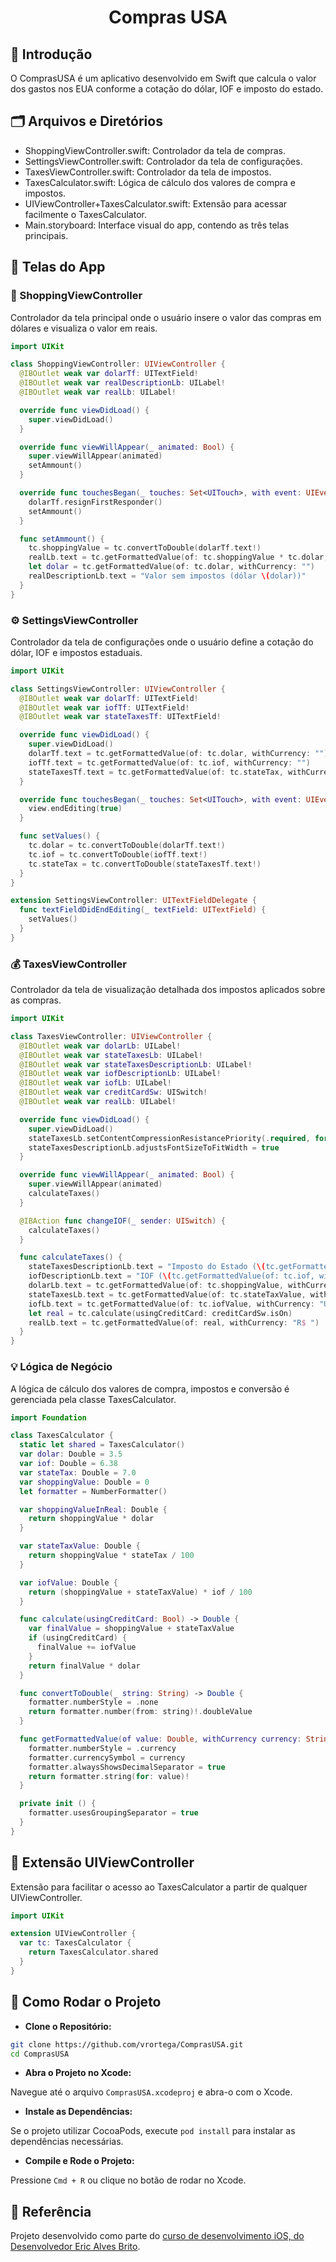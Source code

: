 <div align="center"><h1>Compras USA</h1></div>

## 📘 Introdução
O ComprasUSA é um aplicativo desenvolvido em Swift que calcula o valor dos gastos nos EUA conforme a cotação do dólar, IOF e imposto do estado.

## 🗂️ Arquivos e Diretórios
- ShoppingViewController.swift: Controlador da tela de compras.
- SettingsViewController.swift: Controlador da tela de configurações.
- TaxesViewController.swift: Controlador da tela de impostos.
- TaxesCalculator.swift: Lógica de cálculo dos valores de compra e impostos.
- UIViewController+TaxesCalculator.swift: Extensão para acessar facilmente o TaxesCalculator.
- Main.storyboard: Interface visual do app, contendo as três telas principais.

## 📱 Telas do App

### 🛒 ShoppingViewController
Controlador da tela principal onde o usuário insere o valor das compras em dólares e visualiza o valor em reais.

```swift
import UIKit

class ShoppingViewController: UIViewController {
  @IBOutlet weak var dolarTf: UITextField!
  @IBOutlet weak var realDescriptionLb: UILabel!
  @IBOutlet weak var realLb: UILabel!

  override func viewDidLoad() {
    super.viewDidLoad()
  }

  override func viewWillAppear(_ animated: Bool) {
    super.viewWillAppear(animated)
    setAmmount()
  }

  override func touchesBegan(_ touches: Set<UITouch>, with event: UIEvent?) {
    dolarTf.resignFirstResponder()
    setAmmount()
  }

  func setAmmount() {
    tc.shoppingValue = tc.convertToDouble(dolarTf.text!)
    realLb.text = tc.getFormattedValue(of: tc.shoppingValue * tc.dolar, withCurrency: "R$ ")
    let dolar = tc.getFormattedValue(of: tc.dolar, withCurrency: "")
    realDescriptionLb.text = "Valor sem impostos (dólar \(dolar))"
  }
}
```

### ⚙️ SettingsViewController
Controlador da tela de configurações onde o usuário define a cotação do dólar, IOF e impostos estaduais.

```swift
import UIKit

class SettingsViewController: UIViewController {
  @IBOutlet weak var dolarTf: UITextField!
  @IBOutlet weak var iofTf: UITextField!
  @IBOutlet weak var stateTaxesTf: UITextField!

  override func viewDidLoad() {
    super.viewDidLoad()
    dolarTf.text = tc.getFormattedValue(of: tc.dolar, withCurrency: "")
    iofTf.text = tc.getFormattedValue(of: tc.iof, withCurrency: "")
    stateTaxesTf.text = tc.getFormattedValue(of: tc.stateTax, withCurrency: "")
  }

  override func touchesBegan(_ touches: Set<UITouch>, with event: UIEvent?) {
    view.endEditing(true)
  }

  func setValues() {
    tc.dolar = tc.convertToDouble(dolarTf.text!)
    tc.iof = tc.convertToDouble(iofTf.text!)
    tc.stateTax = tc.convertToDouble(stateTaxesTf.text!)
  }
}

extension SettingsViewController: UITextFieldDelegate {
  func textFieldDidEndEditing(_ textField: UITextField) {
    setValues()
  }
}

```

### 💰 TaxesViewController
Controlador da tela de visualização detalhada dos impostos aplicados sobre as compras.

```swift
import UIKit

class TaxesViewController: UIViewController {
  @IBOutlet weak var dolarLb: UILabel!
  @IBOutlet weak var stateTaxesLb: UILabel!
  @IBOutlet weak var stateTaxesDescriptionLb: UILabel!
  @IBOutlet weak var iofDescriptionLb: UILabel!
  @IBOutlet weak var iofLb: UILabel!
  @IBOutlet weak var creditCardSw: UISwitch!
  @IBOutlet weak var realLb: UILabel!

  override func viewDidLoad() {
    super.viewDidLoad()
    stateTaxesLb.setContentCompressionResistancePriority(.required, for: .horizontal)
    stateTaxesDescriptionLb.adjustsFontSizeToFitWidth = true
  }

  override func viewWillAppear(_ animated: Bool) {
    super.viewWillAppear(animated)
    calculateTaxes()
  }

  @IBAction func changeIOF(_ sender: UISwitch) {
    calculateTaxes()
  }

  func calculateTaxes() {
    stateTaxesDescriptionLb.text = "Imposto do Estado (\(tc.getFormattedValue(of: tc.stateTax, withCurrency: ""))%)"
    iofDescriptionLb.text = "IOF (\(tc.getFormattedValue(of: tc.iof, withCurrency: ""))%)"
    dolarLb.text = tc.getFormattedValue(of: tc.shoppingValue, withCurrency: "US$ ")
    stateTaxesLb.text = tc.getFormattedValue(of: tc.stateTaxValue, withCurrency: "US$ ")
    iofLb.text = tc.getFormattedValue(of: tc.iofValue, withCurrency: "US$ ")
    let real = tc.calculate(usingCreditCard: creditCardSw.isOn)
    realLb.text = tc.getFormattedValue(of: real, withCurrency: "R$ ")
  }
}
```

### 💡 Lógica de Negócio
A lógica de cálculo dos valores de compra, impostos e conversão é gerenciada pela classe TaxesCalculator.

```swift
import Foundation

class TaxesCalculator {
  static let shared = TaxesCalculator()
  var dolar: Double = 3.5
  var iof: Double = 6.38
  var stateTax: Double = 7.0
  var shoppingValue: Double = 0
  let formatter = NumberFormatter()

  var shoppingValueInReal: Double {
    return shoppingValue * dolar
  }

  var stateTaxValue: Double {
    return shoppingValue * stateTax / 100
  }

  var iofValue: Double {
    return (shoppingValue + stateTaxValue) * iof / 100
  }

  func calculate(usingCreditCard: Bool) -> Double {
    var finalValue = shoppingValue + stateTaxValue
    if (usingCreditCard) {
      finalValue += iofValue
    }
    return finalValue * dolar
  }

  func convertToDouble(_ string: String) -> Double {
    formatter.numberStyle = .none
    return formatter.number(from: string)!.doubleValue
  }

  func getFormattedValue(of value: Double, withCurrency currency: String) -> String {
    formatter.numberStyle = .currency
    formatter.currencySymbol = currency
    formatter.alwaysShowsDecimalSeparator = true
    return formatter.string(for: value)!
  }

  private init () {
    formatter.usesGroupingSeparator = true
  }
}

```

## 🔄 Extensão UIViewController
Extensão para facilitar o acesso ao TaxesCalculator a partir de qualquer UIViewController.

```swift
import UIKit

extension UIViewController {
  var tc: TaxesCalculator {
    return TaxesCalculator.shared
  }
}
```

## 🚀 Como Rodar o Projeto
* **Clone o Repositório:**

```sh
git clone https://github.com/vrortega/ComprasUSA.git
cd ComprasUSA
```
* **Abra o Projeto no Xcode:**

Navegue até o arquivo `ComprasUSA.xcodeproj` e abra-o com o Xcode.

* **Instale as Dependências:**

Se o projeto utilizar CocoaPods, execute `pod install` para instalar as dependências necessárias.

* **Compile e Rode o Projeto:**

Pressione `Cmd + R` ou clique no botão de rodar no Xcode.

## 📖 Referência
Projeto desenvolvido como parte do <a href="https://www.udemy.com/course/curso-completo-de-desenvolvimento-ios11swift4" target="_blank">
curso de desenvolvimento iOS, do Desenvolvedor Eric Alves Brito</a>.
